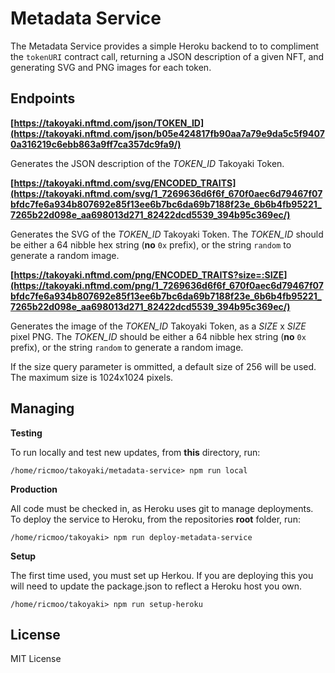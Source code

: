 Metadata Service
================

The Metadata Service provides a simple Heroku backend to to
compliment the `tokenURI` contract call, returning a JSON
description of a given NFT, and generating SVG and PNG images
for each token.


Endpoints
---------

**[https://takoyaki.nftmd.com/json/TOKEN_ID](https://takoyaki.nftmd.com/json/b05e424817fb90aa7a79e9da5c5f94070a316219c6ebb863a9ff7ca357dc9fa9/)**

Generates the JSON description of the *TOKEN_ID* Takoyaki Token.


**[https://takoyaki.nftmd.com/svg/ENCODED_TRAITS](https://takoyaki.nftmd.com/svg/1_7269636d6f6f_670f0aec6d79467f07bfdc7fe6a934b807692e85f13ee6b7bc6da69b7188f23e_6b6b4fb95221_7265b22d098e_aa698013d271_82422dcd5539_394b95c369ec/)**

Generates the SVG of the *TOKEN_ID* Takoyaki Token. The *TOKEN_ID* should
be either a 64 nibble hex string (**no** `0x` prefix), or the string `random`
to generate a random image.


**[https://takoyaki.nftmd.com/png/ENCODED_TRAITS?size=:SIZE](https://takoyaki.nftmd.com/png/1_7269636d6f6f_670f0aec6d79467f07bfdc7fe6a934b807692e85f13ee6b7bc6da69b7188f23e_6b6b4fb95221_7265b22d098e_aa698013d271_82422dcd5539_394b95c369ec/)**

Generates the image of the *TOKEN_ID* Takoyaki Token, as a *SIZE* x *SIZE*
pixel PNG. The *TOKEN_ID* should be either a 64 nibble hex string (**no**
`0x` prefix), or the string `random` to generate a random image.

If the size query parameter is ommitted, a default size of 256
will be used. The maximum size is 1024x1024 pixels.


Managing
--------

**Testing**

To run locally and test new updates, from **this** directory, run:

```
/home/ricmoo/takoyaki/metadata-service> npm run local
```

**Production**

All code must be checked in, as Heroku uses git to manage deployments. To
deploy the service to Heroku, from the repositories **root** folder, run:

```
/home/ricmoo/takoyaki> npm run deploy-metadata-service
```

**Setup**

The first time used, you must set up Herkou. If you are deploying this
you will need to update the package.json to reflect a Heroku host you
own.

```
/home/ricmoo/takoyaki> npm run setup-heroku
```


License
-------

MIT License
